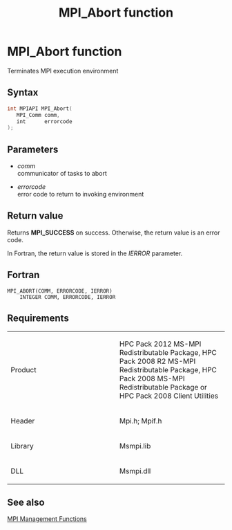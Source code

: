 ﻿---
title: MPI_Abort function
TOCTitle: MPI_Abort function
ms:assetid: 5d2710ad-44c9-4d3a-be7e-70d8dd27b997
ms:mtpsurl: https://msdn.microsoft.com/en-us/library/Dn502494(v=VS.85)
ms:contentKeyID: 59360766
ms.date: 03/28/2018
mtps_version: v=VS.85
f1_keywords:
- MPI_ABORT
- mpif/MPI_Abort
- mpi/MPI_ABORT
dev_langs:
- C++
- C
---

# MPI\_Abort function

Terminates MPI execution environment

## Syntax

``` c++
int MPIAPI MPI_Abort(
   MPI_Comm comm,
   int      errorcode
);
```

## Parameters

  - *comm*  
    communicator of tasks to abort

  - *errorcode*  
    error code to return to invoking environment

## Return value

Returns **MPI\_SUCCESS** on success. Otherwise, the return value is an error code.

In Fortran, the return value is stored in the *IERROR* parameter.

## Fortran

    MPI_ABORT(COMM, ERRORCODE, IERROR)
        INTEGER COMM, ERRORCODE, IERROR

## Requirements

<table>
<colgroup>
<col style="width: 50%" />
<col style="width: 50%" />
</colgroup>
<tbody>
<tr class="odd">
<td><p>Product</p></td>
<td><p>HPC Pack 2012 MS-MPI Redistributable Package, HPC Pack 2008 R2 MS-MPI Redistributable Package, HPC Pack 2008 MS-MPI Redistributable Package or HPC Pack 2008 Client Utilities</p></td>
</tr>
<tr class="even">
<td><p>Header</p></td>
<td>Mpi.h;
Mpif.h</td>
</tr>
<tr class="odd">
<td><p>Library</p></td>
<td>Msmpi.lib</td>
</tr>
<tr class="even">
<td><p>DLL</p></td>
<td>Msmpi.dll</td>
</tr>
</tbody>
</table>


## See also

[MPI Management Functions](mpi-management-functions.md)


